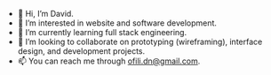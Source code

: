 - 👋 Hi, I’m David.
- 👀 I’m interested in website and software development.
- 🌱 I’m currently learning full stack engineering.
- 💞️ I’m looking to collaborate on prototyping (wireframing), interface design, and development projects.
- 📫 You can reach me through ofili.dn@gmail.com.

<!---
Davenof/Davenof is a ✨ special ✨ repository because its `README.md` (this file) appears on your GitHub profile.
You can click the Preview link to take a look at your changes.
--->

